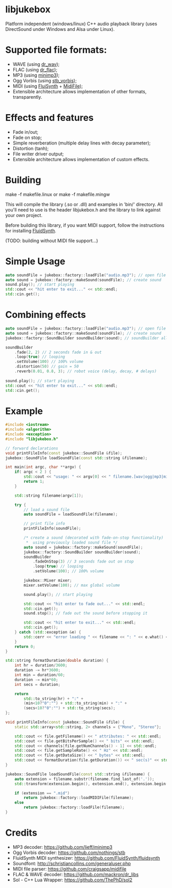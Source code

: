 # libjukebox
Platform independent (windows/linux) C++ audio playback library (uses DirectSound under Windows and Alsa under Linux).

# Supported file formats:
- WAVE (using [dr_wav](https://github.com/mackron/dr_libs));
- FLAC (using [dr_flac](https://github.com/mackron/dr_libs));
- MP3 (using [minimp3](https://github.com/lieff/minimp3));
- Ogg Vorbis (using [stb_vorbis](https://github.com/nothings/stb));
- MIDI (using [FluiSynth](https://github.com/FluidSynth/fluidsynth) + [MidiFile](https://github.com/craigsapp/midifile));
- Extensible architecture allows implementation of other formats, transparently.

# Effects and features
- Fade in/out;
- Fade on stop;
- Simple reverberation (multiple delay lines with decay parameter);
- Distortion (tanh);
- File writer driver output;
- Extensible architecture allows implementation of custom effects.

# Building
make -f makefile.linux
or
make -f makefile.mingw

This will compile the library (.so or .dll) and examples in 'bin/' directory. 
All you'll need to use is the header libjukebox.h and the library to link against your own project.

Before building this library, if you want MIDI support, follow the instructions 
for installing [FluidSynth](https://github.com/FluidSynth/fluidsynth/wiki/BuildingWithCMake).

(TODO: building without MIDI file support...)

# Simple Usage
```cpp
auto soundFile = jukebox::factory::loadFile("audio.mp3"); // open file
auto sound = jukebox::factory::makeSound(soundFile); // create sound
sound.play(); // start playing
std::cout << "hit enter to exit..." << std::endl;
std::cin.get();
```

# Combining effects
```cpp
auto soundFile = jukebox::factory::loadFile("audio.mp3"); // open file
auto sound = jukebox::factory::makeSound(soundFile); // create sound
jukebox::factory::SoundBuilder soundBuilder(sound); // soundBuilder allows combining effects

soundBuilder
	.fade(2, 2) // 2 seconds fade in & out
	.loop(true) // looping
	.setVolume(100) // 100% volume
	.distortion(50) // gain = 50
	.reverb(0.01, 0.8, 3); // robot voice (delay, decay, # delays)
	  
sound.play(); // start playing
std::cout << "hit enter to exit..." << std::endl;
std::cin.get();
```

# Example
```cpp
#include <iostream>
#include <algorithm>
#include <exception>
#include "libjukebox.h"

// forward declarations
void printFileInfo(const jukebox::SoundFile &file);
jukebox::SoundFile loadSoundFile(const std::string &filename);

int main(int argc, char **argv) {
	if( argc < 2 ) {
		std::cout << "usage: " << argv[0] << " filename.[wav|ogg|mp3|mid|flac]" << std::endl;
		return 1;
	}

	std::string filename(argv[1]);

	try {
		// load a sound file
		auto soundFile = loadSoundFile(filename);

		// print file info
		printFileInfo(soundFile);

		/* create a sound (decorated with fade-on-stop functionality)
		 *  using previously loaded sound file */
		auto sound = jukebox::factory::makeSound(soundFile);
		jukebox::factory::SoundBuilder soundBuilder(sound);
		soundBuilder
			.fadeOnStop(3) // 3 seconds fade out on stop
			.loop(true) // looping
			.setVolume(100); // 100% volume 

		jukebox::Mixer mixer;
		mixer.setVolume(100); // max global volume

		sound.play(); // start playing

		std::cout << "hit enter to fade out..." << std::endl;
		std::cin.get();
		sound.stop(); // fade out the sound before stopping it

		std::cout << "hit enter to exit..." << std::endl;
		std::cin.get();
	} catch (std::exception &e) {
		std::cerr << "error loading " << filename << ": " << e.what() << std::endl;
	}
	return 0;
}

std::string formatDuration(double duration) {
	int hr = duration/3600;
	duration -= hr*3600;
	int min = duration/60;
	duration -= min*60;
	int secs = duration;

	return
		std::to_string(hr) + ":" +
		(min<10?"0":"") + std::to_string(min) + ":" +
		(secs<10?"0":"") + std::to_string(secs);
};

void printFileInfo(const jukebox::SoundFile &file) {
	static std::array<std::string, 2> channels = {"Mono", "Stereo"};

	std::cout << file.getFilename() << " attributes: " << std::endl;
	std::cout << file.getBitsPerSample() << " bits" << std::endl;
	std::cout << channels[file.getNumChannels() - 1] << std::endl;
	std::cout << file.getSampleRate() << " Hz" << std::endl;
	std::cout << file.getDataSize() << " bytes" << std::endl;
	std::cout << formatDuration(file.getDuration()) << " sec(s)" << std::endl << std::endl;
}

jukebox::SoundFile loadSoundFile(const std::string &filename) {
	auto extension = filename.substr(filename.find_last_of('.'));
	std::transform(extension.begin(), extension.end(), extension.begin(), ::tolower);

	if (extension == ".mid")
		return jukebox::factory::loadMIDIFile(filename);
	else
		return jukebox::factory::loadFile(filename);
}
```
# Credits

- MP3 decoder: https://github.com/lieff/minimp3
- Ogg Vorbis decoder: https://github.com/nothings/stb
- FluidSynth MIDI synthesizer: https://github.com/FluidSynth/fluidsynth
- Soundfont: http://schristiancollins.com/generaluser.php
- MIDI file parser: https://github.com/craigsapp/midifile
- FLAC & WAVE decoder: https://github.com/mackron/dr_libs
- Sol - C++ Lua Wrapper: https://github.com/ThePhD/sol2
